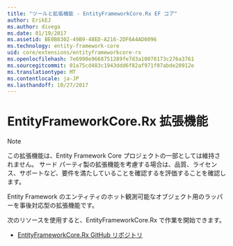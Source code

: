 ```yaml
---
title: "ツールと拡張機能 - EntityFrameworkCore.Rx EF コア"
author: ErikEJ
ms.author: divega
ms.date: 01/19/2017
ms.assetid: BE0B8302-49B9-48ED-A216-2DF6A4AD0096
ms.technology: entity-framework-core
uid: core/extensions/entityframeworkcore-rx
ms.openlocfilehash: 7e6990e9668751289fe7d3a10078173c276a3761
ms.sourcegitcommit: 01a75cd483c1943ddd6f82af971f07abde20912e
ms.translationtype: MT
ms.contentlocale: ja-JP
ms.lasthandoff: 10/27/2017
---
```

# <a name="entityframeworkcorerx-extension"></a>EntityFrameworkCore.Rx 拡張機能

> [!NOTE]  
> この拡張機能は、Entity Framework Core プロジェクトの一部としては維持されません。 サード パーティ製の拡張機能を考慮する場合は、品質、ライセンス、サポートなど、要件を満たしていることを確認するを評価することを確認します。

Entity Framework のエンティティのホット観測可能なオブジェクト用のラッパーを事後対応型の拡張機能です。

次のリソースを使用すると、EntityFrameworkCore.Rx で作業を開始できます。
* [EntityFrameworkCore.Rx GitHub リポジトリ](https://github.com/NickStrupat/EntityFramework.Rx/)
